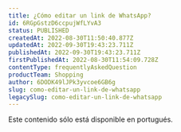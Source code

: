 ```yaml
---
title: ¿Cómo editar un link de WhatsApp?
id: 6RGpGstzD6ccpujWfLYvA3
status: PUBLISHED
createdAt: 2022-08-30T11:50:40.877Z
updatedAt: 2022-09-30T19:43:23.711Z
publishedAt: 2022-09-30T19:43:23.711Z
firstPublishedAt: 2022-08-30T11:54:09.728Z
contentType: frequentlyAskedQuestion
productTeam: Shopping
author: 6DODK49lJPk3yvcoe6GB6g
slug: como-editar-un-link-de-whatsapp
legacySlug: como-editar-un-link-de-whatsapp
---
```


<div class="alert alert-warning">
  <p>Este contenido sólo está disponible en portugués.</p>
</div>
